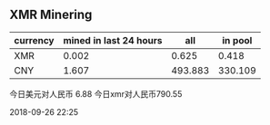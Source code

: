 ## XMR Minering

|currency|mined in last 24 hours|all|in pool|
|---|---|---|---|
|XMR|0.002|0.625|0.418|
|CNY|1.607|493.883|330.109|

今日美元对人民币 6.88	今日xmr对人民币790.55


2018-09-26 22:25